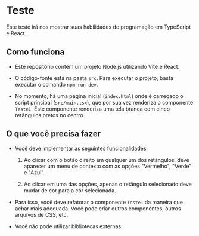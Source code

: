# Teste

Este teste irá nos mostrar suas habilidades de programação em TypeScript e React.

## Como funciona

- Este repositório contém um projeto Node.js utilizando Vite e React.

- O código-fonte está na pasta `src`. Para executar o projeto, basta executar o comando `npm run dev`.

- No momento, há uma página inicial (`index.html`) onde é carregado o script principal (`src/main.tsx`),
  que por sua vez renderiza o componente `Teste1`. Este componente renderiza uma tela branca com cinco
  retângulos pretos no centro.

## O que você precisa fazer

- Você deve implementar as seguintes funcionalidades:

  1. Ao clicar com o botão direito em qualquer um dos retângulos, deve aparecer um menu de contexto com as opções "Vermelho", "Verde" e "Azul".

  2. Ao clicar em uma das opções, apenas o retângulo selecionado deve mudar de cor para a cor selecionada.

- Para isso, você deve refatorar o componente `Teste1` da maneira que achar mais adequada. Você pode criar outros componentes, outros arquivos de CSS, etc.

- Você não pode utilizar bibliotecas externas.

